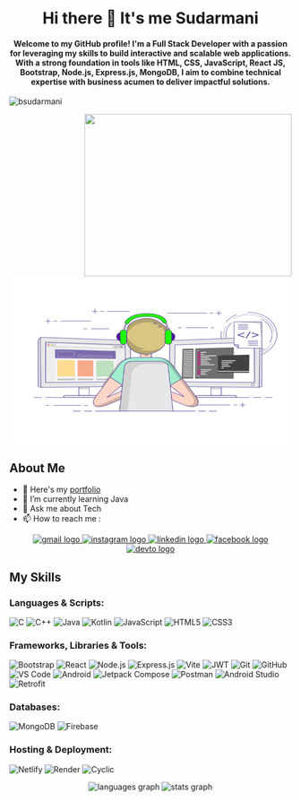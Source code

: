 <h1 align="center"> Hi there 👋 It's me  Sudarmani</h1>
<h4 align="center">Welcome to my GitHub profile! I'm a Full Stack Developer with a passion for leveraging my skills to build interactive and scalable web applications. With a strong foundation in tools like HTML, CSS, JavaScript, React JS, Bootstrap, Node.js, Express.js, MongoDB, I aim to combine technical expertise with business acumen to deliver impactful solutions. </h4>
<p align="left"> <img src="https://komarev.com/ghpvc/?username=bsudarmani&label=Profile%20views&color=0e75b6&style=flat" alt="bsudarmani" /> </p>
<img align="right" width="370" height="290" src="https://tenor.com/0ZUG.gif">

<div align="center">
  <img align="center" alt="Coding" width="600" height="300" src="https://raw.githubusercontent.com/devSouvik/devSouvik/master/gif3.gif">
</div>

 ## About Me
- 🔭 Here's my [portfolio](https://sudarmani.netlify.app/home)                                                 
- 🌱 I’m currently learning Java
- 💬 Ask me about Tech
- 📫 How to reach me :
<div align="center">
  <a href="https://mail.google.com/mail/u/0/?tab=rm&ogbl#inbox?compose=new" target="_blank">
    <img src="https://img.shields.io/static/v1?message=Gmail&logo=gmail&label=&color=D14836&logoColor=white&labelColor=&style=for-the-badge" height="35" alt="gmail logo"  />
  </a>
  <a href="https://www.instagram.com/sudarmani05/" target="_blank">
    <img src="https://img.shields.io/static/v1?message=Instagram&logo=instagram&label=&color=E4405F&logoColor=white&labelColor=&style=for-the-badge" height="35" alt="instagram logo"  />
  </a>
  <a href="https://in.linkedin.com/in/sudarmani-b-564ba7280?trk=public_profile_browsemap" target="_blank">
    <img src="https://img.shields.io/static/v1?message=LinkedIn&logo=linkedin&label=&color=0077B5&logoColor=white&labelColor=&style=for-the-badge" height="35" alt="linkedin logo"  />
  </a>
  <a href="https://www.facebook.com/checkpoint/1501092823525282/?next=https%3A%2F%2Fwww.facebook.com%2Fconfirmemail.php%3Fnext%3Dhttps%253A%252F%252Fwww.facebook.com%252F" target="_blank">
    <img src="https://img.shields.io/static/v1?message=Facebook&logo=facebook&label=&color=1877F2&logoColor=white&labelColor=&style=for-the-badge" height="35" alt="facebook logo"  />
  </a>
  <a href="https://dev.to/bsudarmani" target="_blank">
    <img src="https://img.shields.io/static/v1?message=dev.to&logo=dev.to&label=&color=0A0A0A&logoColor=white&labelColor=&style=for-the-badge" height="35" alt="devto logo"  />
  </a>
</div>



## My Skills

### Languages & Scripts:
![C](https://img.icons8.com/color/48/000000/c-programming.png)
![C++](https://img.icons8.com/color/48/000000/c-plus-plus-logo.png)
![Java](https://img.icons8.com/color/48/000000/java-coffee-cup-logo.png)
![Kotlin](https://img.icons8.com/color/48/000000/kotlin.png)
![JavaScript](https://img.icons8.com/color/48/000000/javascript.png)
![HTML5](https://img.icons8.com/color/48/000000/html-5.png)
![CSS3](https://img.icons8.com/color/48/000000/css3.png)

### Frameworks, Libraries & Tools:
![Bootstrap](https://img.icons8.com/color/48/000000/bootstrap.png)
![React](https://img.icons8.com/color/48/000000/react-native.png)
![Node.js](https://img.icons8.com/color/48/000000/nodejs.png)
![Express.js](https://img.icons8.com/ios-filled/50/000000/express-js.png)
![Vite](https://img.icons8.com/external-tal-revivo-color-tal-revivo/48/000000/external-vite-js-next-generation-frontend-tooling-logo-color-tal-revivo.png)
![JWT](https://img.icons8.com/ios-filled/50/000000/json-web-token.png)
![Git](https://img.icons8.com/color/48/000000/git.png)
![GitHub](https://img.icons8.com/glyph-neue/48/ffffff/github.png)
![VS Code](https://img.icons8.com/color/48/000000/visual-studio-code-2019.png)
![Android](https://img.icons8.com/color/48/000000/android-os.png)
![Jetpack Compose](https://img.icons8.com/color/48/000000/android-studio--v3.png)
![Postman](https://img.icons8.com/dusk/64/postman-api.png)
![Android Studio](https://img.icons8.com/color/48/000000/android-studio.png)
![Retrofit](https://upload.wikimedia.org/wikipedia/commons/thumb/9/94/Retrofit.png/200px-Retrofit.png)

### Databases:
![MongoDB](https://img.icons8.com/color/48/000000/mongodb.png)
![Firebase](https://img.icons8.com/color/48/000000/firebase.png)

### Hosting & Deployment:
![Netlify](https://img.shields.io/badge/Netlify-00C7B7?style=for-the-badge&logo=netlify&logoColor=white)
![Render](https://img.shields.io/badge/Render-46E3B7?style=for-the-badge&logo=render&logoColor=white)
![Cyclic](https://img.shields.io/badge/Cyclic-5C2D91?style=for-the-badge&logo=cyclic&logoColor=white)


<div align="center">
  <img src="https://github-readme-stats.vercel.app/api/top-langs?username=bsudarmani&locale=en&hide_title=false&layout=compact&card_width=320&langs_count=5&theme=dracula&hide_border=false" height="150" alt="languages graph"  />
  <img src="https://github-readme-stats.vercel.app/api?username=bsudarmani&hide_title=false&hide_rank=false&show_icons=true&include_all_commits=true&count_private=true&disable_animations=false&theme=dracula&locale=en&hide_border=false" height="150" alt="stats graph"  />
</div>
